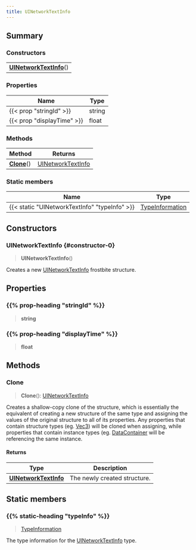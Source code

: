 ```yaml
---
title: UINetworkTextInfo
---
```



## Summary
### Constructors
| |
| ----------- |
| **[UINetworkTextInfo](#constructor-0)**() |

### Properties
| Name | Type |
| ---- | ---- |
| {{< prop "stringId" >}} | string |
| {{< prop "displayTime" >}} | float |

### Methods
| Method | Returns |
| ------ | ---- |
| **[Clone](#clone)**() | [UINetworkTextInfo](/vext/ref/fb/uinetworktextinfo) |

### Static members
| Name | Type |
| ---- | ---- |
| {{< static "UINetworkTextInfo" "typeInfo" >}} | [TypeInformation](/vext/ref/shared/class/typeinformation) |

## Constructors
### UINetworkTextInfo {#constructor-0}
> **UINetworkTextInfo**()

Creates a new [UINetworkTextInfo](/vext/ref/fb/uinetworktextinfo) frostbite structure.

## Properties
### {{% prop-heading "stringId" %}}
> **string**

### {{% prop-heading "displayTime" %}}
> **float**

## Methods
### Clone
> **Clone**(): [UINetworkTextInfo](/vext/ref/fb/uinetworktextinfo)

Creates a shallow-copy clone of the structure, which is essentially the equivalent of creating a new structure of the same type and assigning the values of the original structure to all of its properties. Any properties that contain structure types (eg. [Vec3](/vext/ref/shared/class/vec3)) will be cloned when assigning, while properties that contain instance types (eg. [DataContainer](/vext/ref/shared/class/datacontainer) will be referencing the same instance.

#### Returns
| Type | Description |
| ---- | ----------- |
| **[UINetworkTextInfo](/vext/ref/fb/uinetworktextinfo)** | The newly created structure. |

## Static members
### {{% static-heading "typeInfo" %}}
> [TypeInformation](/vext/ref/shared/class/typeinformation)

The type information for the [UINetworkTextInfo](/vext/ref/fb/uinetworktextinfo) type.

